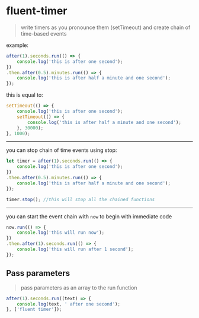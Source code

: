 # fluent-timer
> write timers as you pronounce them (setTimeout) and create chain of time-based events

example:
```javascript
after(1).seconds.run(() => {
    console.log('this is after one second');
})
.then.after(0.5).minutes.run(() => {
    console.log('this is after half a minute and one second');
});
```
this is equal to:
```javascript
setTimeout(() => {
    console.log('this is after one second');
    setTimeout(() => {
        console.log('this is after half a minute and one second');
    }, 30000);
}, 1000);
```
---
you can stop chain of time events using stop:
```javascript
let timer = after(1).seconds.run(() => {
    console.log('this is after one second');
})
.then.after(0.5).minutes.run(() => {
    console.log('this is after half a minute and one second');
});

timer.stop(); //this will stop all the chained functions
```
---
you can start the event chain with `now` to begin with immediate code
```javascript
now.run(() => {
    console.log('this will run now');
})
.then.after(1).seconds.run(() => {
    console.log('this will run after 1 second');
});
```
## Pass parameters

> pass parameters as an array to the run function
```javascript
after(1).seconds.run((text) => {
    console.log(text, ' after one second');
}, ['fluent timer']);
```
